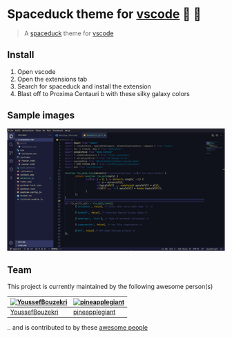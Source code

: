 # Spaceduck theme for [vscode](https://code.visualstudio.com/) 🚀 🦆

> A [spaceduck](https://github.com/spaceduck-theme/spaceduck) theme for [vscode](https://code.visualstudio.com/)


## Install

1. Open vscode
2. Open the extensions tab
3. Search for spaceduck and install the extension
4. Blast off to Proxima Centauri b with these silky galaxy colors

## Sample images

![javascript](images/javascript.png)

## Team

This project is currently maintained by the following awesome person(s)

| [![YoussefBouzekri](https://avatars.githubusercontent.com/u/77839865?v=4&s=70)](https://github.com/YoussefBouzekri) | [![pineapplegiant](https://avatars.githubusercontent.com/u/32819563?v=4&s=70)](https://github.com/pineapplegiant)
|---|---|
| [YoussefBouzekri](https://github.com/YoussefBouzekri) | [pineapplegiant](https://github.com/pineapplegiant)

.. and is contributed to by these [awesome people](https://github.com/spaceduck-theme/vscode/graphs/contributors)
